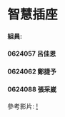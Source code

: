 # 智慧插座
#### 組員:
#### 0624057 呂佳恩
#### 0624062 鄭捷予
#### 0624088 張采崴
參考影片:
[!](https://youtu.be/nFEY_k_2zxQ)
